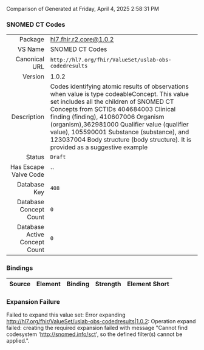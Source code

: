 Comparison of 
Generated at Friday, April 4, 2025 2:58:31 PM

### SNOMED CT Codes

|      |     |
| ---: | --- |
| Package | hl7.fhir.r2.core@1.0.2 |
| VS Name | SNOMED CT Codes |
| Canonical URL | `http://hl7.org/fhir/ValueSet/uslab-obs-codedresults` |
| Version | 1.0.2 |
| Description | Codes identifying atomic results of observations when value is type codeableConcept. This value set includes all the children of SNOMED CT Concepts from SCTIDs 404684003 Clinical finding (finding), 410607006 Organism (organism),362981000 Qualifier value (qualifier value), 105590001 Substance (substance), and 123037004 Body structure (body structure).  It is provided as a suggestive example |
| Status | `Draft` |
| Has Escape Valve Code | `` |
| Database Key | `408` |
| Database Concept Count | `0` |
| Database Active Concept Count | `0` |
### Bindings

| Source | Element | Binding | Strength | Element Short |
| ------ | ------- | ------- | -------- | ------------- |

### Expansion Failure

Failed to expand this value set: Error expanding http://hl7.org/fhir/ValueSet/uslab-obs-codedresults|1.0.2: Operation expand failed: creating the required expansion failed with message "Cannot find codesystem 'http://snomed.info/sct', so the defined filter(s) cannot be applied.".
